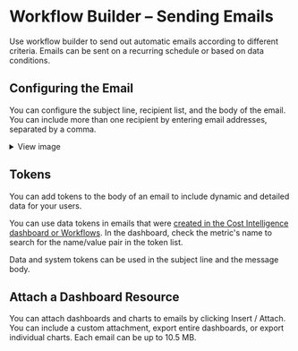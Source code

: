 <meta name="robots" content="noindex">

# Workflow Builder – Sending Emails 
Use workflow builder to send out automatic emails according to different criteria. Emails can be sent on a recurring schedule or based on data conditions.

## Configuring the Email
You can configure the subject line, recipient list, and the body of the email. You can include more than one recipient by entering email addresses, separated by a comma.

 <details>
   <summary markdown="span">View image</summary>

 ![image](https://github.com/spotinst/help/assets/167069628/42c2212b-b355-43a4-83a3-aa8a4240efe6)

 </details>

## Tokens
You can add tokens to the body of an email to include dynamic and detailed data for your users.

You can use data tokens in emails that were [created in the Cost Intelligence dashboard or Workflows](https://docs.spot.io/cost-intelligence/tutorials/workflow-builder/). In the dashboard, check the metric's name to search for the name/value pair in the token list.

Data and system tokens can be used in the subject line and the message body. 

## Attach a Dashboard Resource 
You can attach dashboards and charts to emails by clicking Insert / Attach. You can include a custom attachment, export entire dashboards, or export individual charts. Each email can be up to 10.5 MB.
